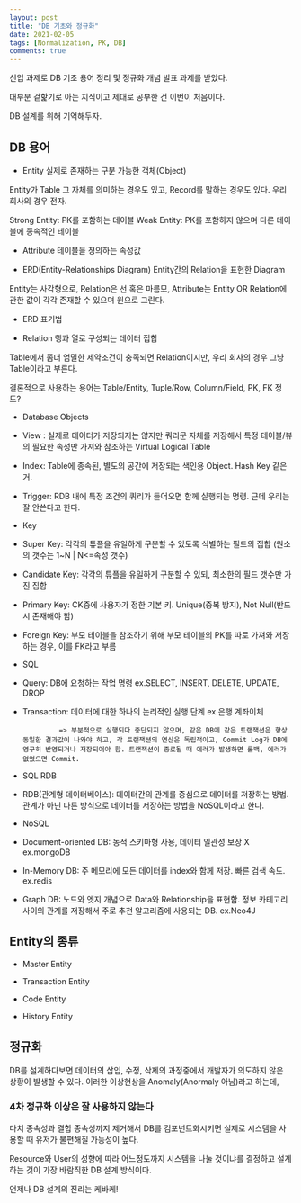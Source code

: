 ```yaml
---
layout: post
title: "DB 기초와 정규화"
date: 2021-02-05
tags: [Normalization, PK, DB]
comments: true
---
```


신입 과제로 DB 기초 용어 정리 및 정규화 개념 발표 과제를 받았다.

대부분 겉핥기로 아는 지식이고 제대로 공부한 건 이번이 처음이다.

DB 설계를 위해 기억해두자.

## DB 용어

* Entity
실제로 존재하는 구분 가능한 객체(Object)

Entity가 Table 그 자체를 의미하는 경우도 있고, Record를 말하는 경우도 있다. 우리 회사의 경우 전자.

Strong Entity: PK를 포함하는 테이블
Weak Entity: PK를 포함하지 않으며 다른 테이블에 종속적인 테이블

* Attribute
테이블을 정의하는 속성값

* ERD(Entity-Relationships Diagram)
Entity간의 Relation을 표현한 Diagram

Entity는 사각형으로, Relation은 선 혹은 마름모, Attribute는 Entity OR Relation에 관한 값이 각각 존재할 수 있으며 원으로 그린다.

* ERD 표기법



* Relation
행과 열로 구성되는 데이터 집합

Table에서 좀더 엄밀한 제약조건이 충족되면 Relation이지만, 우리 회사의 경우 그냥 Table이라고 부른다.

결론적으로 사용하는 용어는 Table/Entity, Tuple/Row, Column/Field, PK, FK 정도?

* Database Objects

- View : 실제로 데이터가 저장되지는 않지만 쿼리문 자체를 저장해서 특정 테이블/뷰의 필요한 속성만 가져와 참조하는 Virtual Logical Table

- Index: Table에 종속된, 별도의 공간에 저장되는 색인용 Object. Hash Key 같은거.

- Trigger: RDB 내에 특정 조건의 쿼리가 들어오면 함께 실행되는 명령. 근데 우리는 잘 안쓴다고 한다.

* Key
- Super Key: 각각의 튜플을 유일하게 구분할 수 있도록 식별하는 필드의 집합 (원소의 갯수는 1~N | N<=속성 갯수)

- Candidate Key: 각각의 튜플을 유일하게 구분할 수 있되, 최소한의 필드 갯수만 가진 집합

- Primary Key: CK중에 사용자가 정한 기본 키. Unique(중복 방지), Not Null(반드시 존재해야 함)

- Foreign Key: 부모 테이블을 참조하기 위해 부모 테이블의 PK를 따로 가져와 저장하는 경우, 이를 FK라고 부름

* SQL
- Query: DB에 요청하는 작업 명령 ex.SELECT, INSERT, DELETE, UPDATE, DROP

- Transaction: 데이터에 대한 하나의 논리적인 실행 단계 ex.은행 계좌이체
               
               => 부분적으로 실행되다 중단되지 않으며, 같은 DB에 같은 트랜잭션은 항상 동일한 결과값이 나와야 하고, 각 트랜잭션의 연산은 독립적이고, Commit Log가 DB에 영구히 반영되거나 저장되어야 함. 트랜잭션이 종료될 때 에러가 발생하면 롤백, 에러가 없었으면 Commit.

* SQL RDB
- RDB(관계형 데이터베이스): 데이터간의 관계를 중심으로 데이터를 저장하는 방법. 관계가 아닌 다른 방식으로 데이터를 저장하는 방법을 NoSQL이라고 한다.

* NoSQL
- Document-oriented DB: 동적 스키마형 사용, 데이터 일관성 보장 X ex.mongoDB

- In-Memory DB: 주 메모리에 모든 데이터를 index와 함께 저장. 빠른 검색 속도. ex.redis

- Graph DB: 노드와 엣지 개념으로 Data와 Relationship을 표현함. 정보 카테고리 사이의 관계를 저장해서 주로 추천 알고리즘에 사용되는 DB. ex.Neo4J


## Entity의 종류

- Master Entity

- Transaction Entity

- Code Entity

- History Entity

## 정규화

DB를 설계하다보면 데이터의 삽입, 수정, 삭제의 과정중에서 개발자가 의도하지 않은 상황이 발생할 수 있다.
이러한 이상현상을 Anomaly(Anormaly 아님)라고 하는데, 

### 4차 정규화 이상은 잘 사용하지 않는다

다치 종속성과 결합 종속성까지 제거해서 DB를 컴포넌트화시키면 실제로 시스템을 사용할 때 유저가 불편해질 가능성이 높다.

Resource와 User의 성향에 따라 어느정도까지 시스템을 나눌 것이냐를 결정하고 설계하는 것이 가장 바람직한 DB 설계 방식이다.

언제나 DB 설계의 진리는 케바케!
